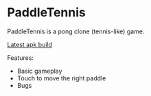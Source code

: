 # PaddleTennis

PaddleTennis is a pong clone (tennis-like) game.

[Latest apk build](app/build/outputs/apk/debug/app-debug.apk)

Features:
- Basic gameplay
- Touch to move the right paddle
- Bugs



